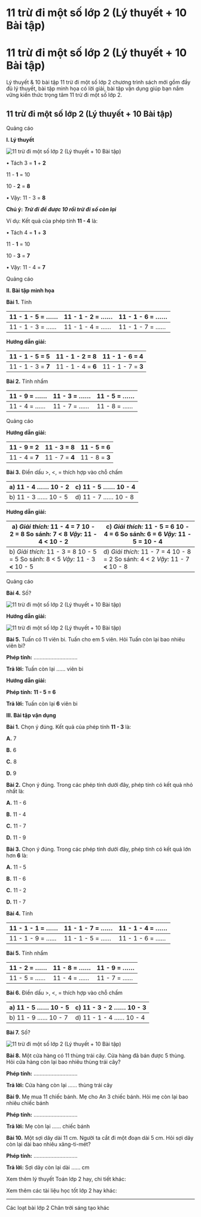 # 11 trừ đi một số lớp 2 (Lý thuyết + 10 Bài tập)

# 11 trừ đi một số lớp 2 (Lý thuyết + 10 Bài tập)

Lý thuyết & 10 bài tập 11 trừ đi một số lớp 2 chương trình sách mới gồm đầy đủ lý thuyết, bài tập minh họa có lời giải, bài tập vận dụng giúp bạn nắm vững kiến thức trọng tâm 11 trừ đi một số lớp 2.

## 11 trừ đi một số lớp 2 (Lý thuyết + 10 Bài tập)

Quảng cáo

**I. Lý thuyết**

![11 trừ đi một số lớp 2 \(Lý thuyết + 10 Bài tập\)](https://vietjack.com/toan-2-chan-troi/images/ly-thuyet-11-tru-di-mot-so-231155.PNG)

• Tách 3 = **1** \+ **2**

11 - **1** = 10

10 - **2** = **8**

• Vậy: 11 - 3 = **8**

**Chú ý:** **_Trừ đi để được 10 rồi trừ đi số còn lại_**

Ví dụ: Kết quả của phép tính **11 - 4** là:

• Tách 4 = **1** \+ **3**

11 - **1** = 10

10 - **3** = **7**

• Vậy: 11 - 4 = **7**

Quảng cáo

**II. Bài tập minh họa**

**Bài 1.** Tính

11 - 1 - 5 = …… |  11 - 1 - 2 = …… |  11 - 1 - 6 = ……  
---|---|---  
11 - 1 - 3 = …… |  11 - 1 - 4 = …… |  11 - 1 - 7 = ……  
  
**Hướng dẫn giải:**

11 - 1 - 5 = **5** |  11 - 1 - 2 = **8** |  11 - 1 - 6 = **4**  
---|---|---  
11 - 1 - 3 = **7** |  11 - 1 - 4 = **6** |  11 - 1 - 7 = **3**  
  
**Bài 2.** Tính nhẩm

11 - 9 = …… |  11 - 3 = …… |  11 - 5 = ……  
---|---|---  
11 - 4 = …… |  11 - 7 = …… |  11 - 8 = ……  
  
Quảng cáo

**Hướng dẫn giải:**

11 - 9 = **2** |  11 - 3 = **8** |  11 - 5 = **6**  
---|---|---  
11 - 4 = **7** |  11 - 7 = **4** |  11 - 8 = **3**  
  
**Bài 3.** Điền dấu >, <, = thích hợp vào chỗ chấm

a) 11 - 4 …… 10 - 2 |  c) 11 - 5 …… 10 - 4  
---|---  
b) 11 - 3 …… 10 - 5 |  d) 11 - 7 …… 10 - 8  
  
**Hướng dẫn giải:**

a)  _Giải thích:_ 11 - 4 = 7 10 - 2 = 8 So sánh: 7 < 8 _Vậy:_ 11 - 4 **<** 10 - 2 |  c)  _Giải thích:_ 11 - 5 = 6 10 - 4 = 6 So sánh: 6 = 6 _Vậy:_ 11 - 5 **=** 10 - 4  
---|---  
b)  _Giải thích:_ 11 - 3 = 8 10 - 5 = 5 So sánh: 8 < 5 _Vậy:_ 11 - 3 **<** 10 - 5 |  d)  _Giải thích:_ 11 - 7 = 4 10 - 8 = 2 So sánh: 4 < 2 _Vậy:_ 11 - 7 **<** 10 - 8  
  
Quảng cáo

**Bài 4.** Số?

![11 trừ đi một số lớp 2 \(Lý thuyết + 10 Bài tập\)](https://vietjack.com/toan-2-chan-troi/images/ly-thuyet-11-tru-di-mot-so-231156.PNG)

**Hướng dẫn giải:**

![11 trừ đi một số lớp 2 \(Lý thuyết + 10 Bài tập\)](https://vietjack.com/toan-2-chan-troi/images/ly-thuyet-11-tru-di-mot-so-231157.PNG)

**Bài 5.** Tuấn có 11 viên bi. Tuấn cho em 5 viên. Hỏi Tuấn còn lại bao nhiêu viên bi?

**Phép tính:** ………………………..

**Trả lời:** Tuấn còn lại …… viên bi

**Hướng dẫn giải:**

**Phép tính:** **11 - 5 = 6**

**Trả lời:** Tuấn còn lại **6** viên bi

**III. Bài tập vận dụng**

**Bài 1.** Chọn ý đúng. Kết quả của phép tính **11 - 3** là: 

**A.** 7

**B.** 6

**C.** 8

**D.** 9

**Bài 2.** Chọn ý đúng. Trong các phép tính dưới đây, phép tính có kết quả nhỏ nhất là:

**A.** 11 - 6

**B.** 11 - 4

**C.** 11 - 7

**D.** 11 - 9

**Bài 3.** Chọn ý đúng. Trong các phép tính dưới đây, phép tính có kết quả lớn hơn **6** là:

**A.** 11 - 5

**B.** 11 - 6

**C.** 11 - 2

**D.** 11 - 7

**Bài 4.** Tính

11 - 1 - 1 = …… |  11 - 1 - 7 = …… |  11 - 1 - 4 = ……  
---|---|---  
11 - 1 - 9 = …… |  11 - 1 - 5 = …… |  11 - 1 - 6 = ……  
  
**Bài 5.** Tính nhẩm

11 - 2 = …… |  11 - 8 = …… |  11 - 9 = ……  
---|---|---  
11 - 5 = …… |  11 - 4 = …… |  11 - 7 = ……  
  
**Bài 6.** Điền dấu >, <, = thích hợp vào chỗ chấm

a) 11 - 5 …… 10 - 5 |  c) 11 - 3 - 2 …… 10 - 3  
---|---  
b) 11 - 9 …… 10 - 7 |  d) 11 - 1 - 4 …… 10 - 4  
  
**Bài 7.** Số?

![11 trừ đi một số lớp 2 \(Lý thuyết + 10 Bài tập\)](https://vietjack.com/toan-2-chan-troi/images/ly-thuyet-11-tru-di-mot-so-231158.PNG)

**Bài 8.** Một cửa hàng có 11 thùng trái cây. Cửa hàng đã bán được 5 thùng. Hỏi cửa hàng còn lại bao nhiêu thùng trái cây?

**Phép tính:** ………………………..

**Trả lời:** Cửa hàng còn lại …… thùng trái cây

**Bài 9.** Mẹ mua 11 chiếc bánh. Mẹ cho An 3 chiếc bánh. Hỏi mẹ còn lại bao nhiêu chiếc bánh

**Phép tính:** ………………………..

**Trả lời:** Mẹ còn lại …… chiếc bánh

**Bài 10.** Một sợi dây dài 11 cm. Người ta cắt đi một đoạn dài 5 cm. Hỏi sợi dây còn lại dài bao nhiêu xăng-ti-mét?

**Phép tính:** ………………………..

**Trả lời:** Sợi dây còn lại dài …… cm

Xem thêm lý thuyết Toán lớp 2 hay, chi tiết khác:

Xem thêm các tài liệu học tốt lớp 2 hay khác:

* * *

Các loạt bài lớp 2 Chân trời sáng tạo khác
